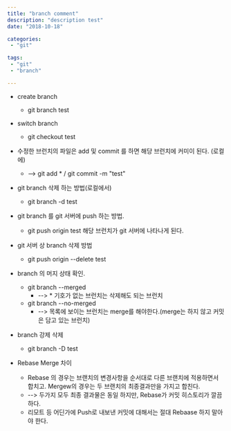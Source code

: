 ```yaml
---
title: "branch comment"
description: "description test"
date: "2018-10-18"

categories: 
 - "git"

tags:
 - "git"
 - "branch"

---
```


* create branch 
	* git branch test
* switch branch 
	* git checkout test

* 수정한 브런치의 파일은 add 및 commit 를 하면 해당 브런치에 커미이 된다. (로컬에)
	* --> git add *  / git commit -m "test"

* git branch 삭제 하는 방법(로컬에서)
	* git branch -d test


* git branch 를 git 서버에 push 하는 방법.
	* git push origin test
		해당 브런치가 git 서버에 나타나게 된다.

* git 서버 상 branch 삭제 방법
	* git push origin --delete test

* branch 의 머지 상태 확인.
	* git branch --merged
		* --> * 기호가 없는 브런치는 삭제해도 되는 브런치
	* git branch --no-merged
		* --> 목록에 보이는 브런치는 merge를 해야한다.(merge는 하지 않고 커밋은 담고 있는 브런치)

* branch 강제 삭제
	* git branch -D test


* Rebase Merge 차이
	* Rebase 의 경우는 브랜치의 변경사항을 순서대로 다른 브랜치에 적용하면서 합치고. Mergew의 경우는 두 브랜치의 최종결과만을 가지고 합친다. 
	* --> 두가지 모두 최종 결과물은 동일 하지만, Rebase가 커밋 히스토리가 깔끔하다.
	* 리모트 등 어딘가에 Push로 내보낸 커밋에 대해서는 절대 Rebaase 하지 말아야 한다.

